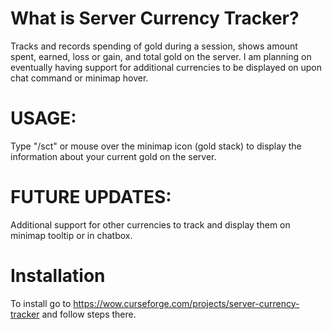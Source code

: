 # What is Server Currency Tracker?
Tracks and records spending of gold during a session, shows amount spent, earned, loss or gain, and total gold on the server. I am planning on eventually having support for additional currencies to be displayed on upon chat command or minimap hover.

 

# USAGE:
Type "/sct" or mouse over the minimap icon (gold stack) to display the information about your current gold on the server.

 

# FUTURE UPDATES:
Additional support for other currencies to track and display them on minimap tooltip or in chatbox.

# Installation
To install go to https://wow.curseforge.com/projects/server-currency-tracker and follow steps there.
